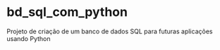 # bd_sql_com_python
Projeto de criação de um banco de dados SQL para futuras aplicações usando Python
